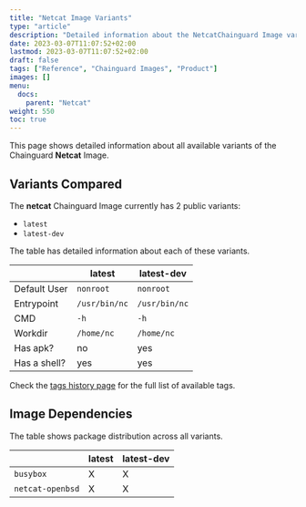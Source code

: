 ```yaml
---
title: "Netcat Image Variants"
type: "article"
description: "Detailed information about the NetcatChainguard Image variants"
date: 2023-03-07T11:07:52+02:00
lastmod: 2023-03-07T11:07:52+02:00
draft: false
tags: ["Reference", "Chainguard Images", "Product"]
images: []
menu:
  docs:
    parent: "Netcat"
weight: 550
toc: true
---
```


This page shows detailed information about all available variants of the Chainguard **Netcat** Image.

## Variants Compared
The **netcat** Chainguard Image currently has 2 public variants: 

- `latest`
- `latest-dev`

The table has detailed information about each of these variants.

|              | latest        | latest-dev    |
|--------------|---------------|---------------|
| Default User | `nonroot`     | `nonroot`     |
| Entrypoint   | `/usr/bin/nc` | `/usr/bin/nc` |
| CMD          | `-h`          | `-h`          |
| Workdir      | `/home/nc`    | `/home/nc`    |
| Has apk?     | no            | yes           |
| Has a shell? | yes           | yes           |

Check the [tags history page](/chainguard/chainguard-images/reference/netcat/tags_history/) for the full list of available tags.
## Image Dependencies
The table shows package distribution across all variants.

|                  | latest | latest-dev |
|------------------|--------|------------|
| `busybox`        | X      | X          |
| `netcat-openbsd` | X      | X          |
